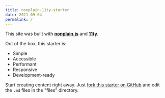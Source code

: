 ```yaml
---
title: nonplain-11ty-starter
date: 2021-09-04
permalink: /
---
```


This site was built with [**nonplain.js**](https://github.com/nonplain/nonplain.js) and [**11ty**](https://www.11ty.dev/).

Out of the box, this starter is:

- Simple
- Accessible
- Performant
- Responsive
- Development-ready

Start creating content right away. Just [fork this starter on GitHub](https://github.com/nonplain/nonplain-11ty-starter) and edit the `.md` files in the "files" directory.
